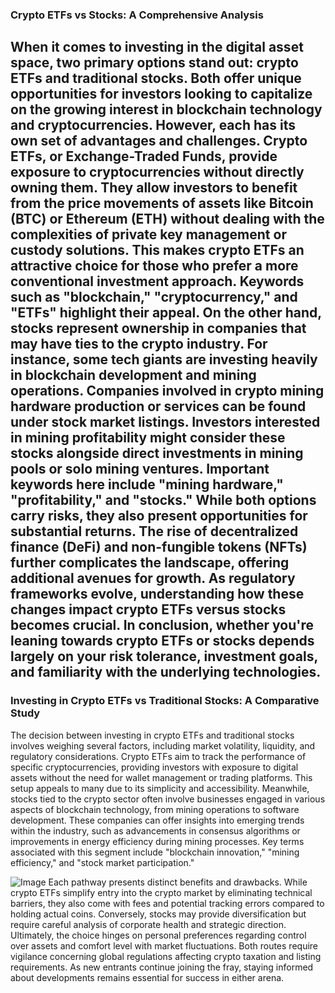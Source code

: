 ### Crypto ETFs vs Stocks: A Comprehensive Analysis
When it comes to investing in the digital asset space, two primary options stand out: crypto ETFs and traditional stocks. Both offer unique opportunities for investors looking to capitalize on the growing interest in blockchain technology and cryptocurrencies. However, each has its own set of advantages and challenges.
Crypto ETFs, or Exchange-Traded Funds, provide exposure to cryptocurrencies without directly owning them. They allow investors to benefit from the price movements of assets like Bitcoin (BTC) or Ethereum (ETH) without dealing with the complexities of private key management or custody solutions. This makes crypto ETFs an attractive choice for those who prefer a more conventional investment approach. Keywords such as "blockchain," "cryptocurrency," and "ETFs" highlight their appeal.
On the other hand, stocks represent ownership in companies that may have ties to the crypto industry. For instance, some tech giants are investing heavily in blockchain development and mining operations. Companies involved in crypto mining hardware production or services can be found under stock market listings. Investors interested in mining profitability might consider these stocks alongside direct investments in mining pools or solo mining ventures. Important keywords here include "mining hardware," "profitability," and "stocks."
While both options carry risks, they also present opportunities for substantial returns. The rise of decentralized finance (DeFi) and non-fungible tokens (NFTs) further complicates the landscape, offering additional avenues for growth. As regulatory frameworks evolve, understanding how these changes impact crypto ETFs versus stocks becomes crucial.
In conclusion, whether you're leaning towards crypto ETFs or stocks depends largely on your risk tolerance, investment goals, and familiarity with the underlying technologies.
---
### Investing in Crypto ETFs vs Traditional Stocks: A Comparative Study
The decision between investing in crypto ETFs and traditional stocks involves weighing several factors, including market volatility, liquidity, and regulatory considerations. Crypto ETFs aim to track the performance of specific cryptocurrencies, providing investors with exposure to digital assets without the need for wallet management or trading platforms. This setup appeals to many due to its simplicity and accessibility.
Meanwhile, stocks tied to the crypto sector often involve businesses engaged in various aspects of blockchain technology, from mining operations to software development. These companies can offer insights into emerging trends within the industry, such as advancements in consensus algorithms or improvements in energy efficiency during mining processes. Key terms associated with this segment include "blockchain innovation," "mining efficiency," and "stock market participation."

![Image](https://github.com/user-attachments/assets/4a25d116-2220-4385-b08e-f287af8fcbc4)
Each pathway presents distinct benefits and drawbacks. While crypto ETFs simplify entry into the crypto market by eliminating technical barriers, they also come with fees and potential tracking errors compared to holding actual coins. Conversely, stocks may provide diversification but require careful analysis of corporate health and strategic direction.
Ultimately, the choice hinges on personal preferences regarding control over assets and comfort level with market fluctuations. Both routes require vigilance concerning global regulations affecting crypto taxation and listing requirements. As new entrants continue joining the fray, staying informed about developments remains essential for success in either arena.
